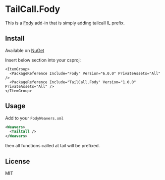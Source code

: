 # TailCall.Fody
This is a [Fody](https://github.com/Fody/Fody) add-in that is simply adding tailcall IL prefix.

## Install
Available on [NuGet](https://www.nuget.org/packages/TailCall.Fody)

Insert below section into your csproj:

```csproj
<ItemGroup>
  <PackageReference Include="Fody" Version="6.0.0" PrivateAssets="All" />
  <PackageReference Include="TailCall.Fody" Version="1.0.0" PrivateAssets="All" />
</ItemGroup>
```

## Usage
Add <TailCall /> to your `FodyWeavers.xml`

```xml
<Weavers>
  <TailCall />
</Weavers>
```

then all functions called at tail will be prefixed.

## License
MIT

